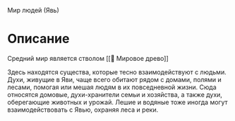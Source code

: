 

Мир людей (Явь)

# Описание

Средний мир является стволом [[📄 Мировое древо]]

Здесь находятся существа, которые тесно взаимодействуют с людьми. Духи, живущие в Яви, чаще всего обитают рядом с домами, полями и лесами, помогая или мешая людям в их повседневной жизни. Сюда относятся домовые, духи-хранители семьи и хозяйства, а также духи, оберегающие животных и урожай. Лешие и водяные тоже иногда могут взаимодействовать с Явью, охраняя леса и реки.

  
